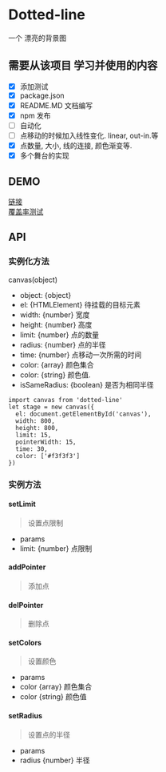 # Dotted-line
一个 漂亮的背景图

## 需要从该项目 学习并使用的内容
- [x] 添加测试
- [x] package.json
- [x] README.MD 文档编写
- [x] npm 发布
- [ ] 自动化
- [ ] 点移动的时候加入线性变化. linear, out-in.等
- [x] 点数量, 大小, 线的连接, 颜色渐变等.
- [x] 多个舞台的实现

## DEMO
[链接](https://xiaoyueguang.github.io/Dotted-line/dist/index.html)  
[覆盖率测试](https://xiaoyueguang.github.io/Dotted-line/coverage/Chrome%2059.0.3071%20(Mac%20OS%20X%2010.12.5)/index.html)

## API
### 实例化方法
canvas(object)
* object: {object}
*  el: {HTMLElement} 待挂载的目标元素
*  width: {number} 宽度
*  height: {number} 高度
*  limit: {number} 点的数量
*  radius: {number} 点的半径
*  time: {number} 点移动一次所需的时间
*  color: {array} 颜色集合
*    color: {string} 颜色值.
*  isSameRadius: {boolean} 是否为相同半径

```
import canvas from 'dotted-line'
let stage = new canvas({
  el: document.getElementById('canvas'),
  width: 800,
  height: 800,
  limit: 15,
  pointerWidth: 15,
  time: 30,
  color: ['#f3f3f3']
})
```

### 实例方法
#### setLimit
> 设置点限制
* params
*  limit: {number} 点限制

#### addPointer
> 添加点

#### delPointer
> 删除点

#### setColors
> 设置颜色
* params
*  color {array} 颜色集合
*   color {string} 颜色值

#### setRadius
> 设置点的半径
* params
*  radius {number} 半径
